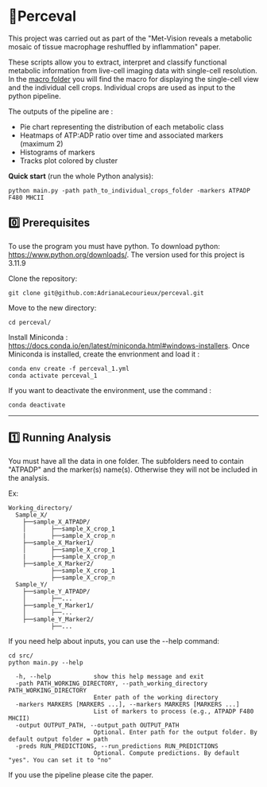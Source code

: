 # 🌈Perceval 

This project was carried out as part of the "Met-Vision reveals a metabolic mosaic of tissue macrophage 
reshuffled by inflammation" paper. 

These scripts allow you to extract, interpret and classify functional metabolic information from live-cell imaging data with single-cell resolution. 
In the [macro folder](https://github.com/AdrianaBioinfo/perceval/tree/main/macro) you will find the macro for displaying the single-cell view and the individual cell crops.
Individual crops are used as input to the python pipeline.

The outputs of the pipeline are :
- Pie chart representing the distribution of each metabolic class
- Heatmaps of ATP:ADP ratio over time and associated markers (maximum 2)
- Histograms of markers
- Tracks plot colored by cluster

**Quick start** (run the whole Python analysis):
```
python main.py -path path_to_individual_crops_folder -markers ATPADP F480 MHCII
```

## 	:zero: Prerequisites

To use the program you must have python. 
To download python: https://www.python.org/downloads/. The version used for this project is 3.11.9

Clone the repository:

```SHELL
git clone git@github.com:AdrianaLecourieux/perceval.git
```

Move to the new directory:

```SHELL
cd perceval/
```

Install Miniconda :  https://docs.conda.io/en/latest/miniconda.html#windows-installers.
Once Miniconda is installed, create the envrionment and load it :

```SHELL
conda env create -f perceval_1.yml
conda activate perceval_1
```
If you want to deactivate the environment, use the command :

```SHELL
conda deactivate
```
-----------------------
## :one: Running Analysis

You must have all the data in one folder. The subfolders need to contain "ATPADP" and the marker(s) name(s). Otherwise they will not be included in the analysis.

Ex: 
```SHELL
Working_directory/
  Sample_X/
    ├──sample_X_ATPADP/
    │       ├──sample_X_crop_1
    |       ├──sample_X_crop_n
    ├──sample_X_Marker1/
    │       ├──sample_X_crop_1
    |       ├──sample_X_crop_n  
    ├──sample_X_Marker2/
            ├──sample_X_crop_1
            ├──sample_X_crop_n
  Sample_Y/
    ├──sample_Y_ATPADP/
    │       ├──...
    ├──sample_Y_Marker1/
    │       ├──... 
    ├──sample_Y_Marker2/
            ├──...

```
If you need help about inputs, you can use the --help command:

```SHELL
cd src/
python main.py --help
```
```
  -h, --help            show this help message and exit
  -path PATH_WORKING_DIRECTORY, --path_working_directory PATH_WORKING_DIRECTORY
                        Enter path of the working directory
  -markers MARKERS [MARKERS ...], --markers MARKERS [MARKERS ...]
                        List of markers to process (e.g., ATPADP F480 MHCII)
  -output OUTPUT_PATH, --output_path OUTPUT_PATH
                        Optional. Enter path for the output folder. By default output folder = path
  -preds RUN_PREDICTIONS, --run_predictions RUN_PREDICTIONS
                        Optional. Compute predictions. By default "yes". You can set it to "no"
```

If you use the pipeline please cite the paper.
